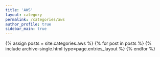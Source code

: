 ```yaml
---
title: 'AWS'
layout: category
permalink: /categories/aws
author_profile: true
sidebar_main: true
---
```

{% assign posts = site.categories.aws %}
{% for post in posts %} {% include archive-single.html type=page.entries_layout %} {% endfor %}